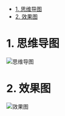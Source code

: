 <!-- TOC -->

- [1. 思维导图](#1-思维导图)
- [2. 效果图](#2-效果图)

<!-- /TOC -->

# 1. 思维导图

![思维导图]()

# 2. 效果图

![效果图]()